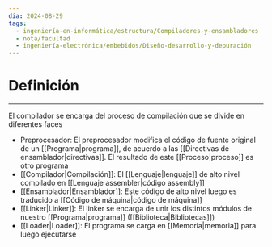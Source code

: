 ```yaml
---
dia: 2024-08-29
tags:
  - ingeniería-en-informática/estructura/Compiladores-y-ensambladores
  - nota/facultad
  - ingeniería-electrónica/embebidos/Diseño-desarrollo-y-depuración
---
```

# Definición
---
El compilador se encarga del proceso de compilación que se divide en diferentes faces
* Preprocesador: El preprocesador modifica el código de fuente original de un [[Programa|programa]], de acuerdo a las [[Directivas de ensamblador|directivas]]. El resultado de este [[Proceso|proceso]] es otro programa
* [[Compilador|Compilación]]: El [[Lenguaje|lenguaje]] de alto nivel compilado en [[Lenguaje assembler|código assembly]]
* [[Ensamblador|Ensamblador]]: Este código de alto nivel luego es traducido a [[Código de máquina|código de máquina]]
* [[Linker|Linker]]: El linker se encarga de unir los distintos módulos de nuestro [[Programa|programa]] ([[Biblioteca|Bibliotecas]])
* [[Loader|Loader]]: El programa se carga en [[Memoria|memoria]] para luego ejecutarse